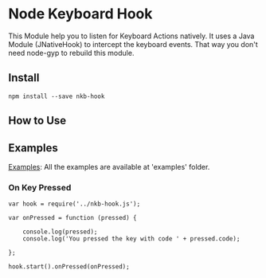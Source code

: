 # Node Keyboard Hook
This Module help you to listen for Keyboard Actions natively. It uses a Java Module (JNativeHook) to intercept the keyboard events. That way you don't need node-gyp to rebuild this module.

## Install

    npm install --save nkb-hook

## How to Use

## Examples

[Examples](https://github.com/tuliocastro/node-keyboard-hook/examples): All the examples are available at 'examples' folder.

### On Key Pressed

    var hook = require('../nkb-hook.js');
    
    var onPressed = function (pressed) {
    
        console.log(pressed);
        console.log('You pressed the key with code ' + pressed.code);
    
    };
    
    hook.start().onPressed(onPressed);
    


    

